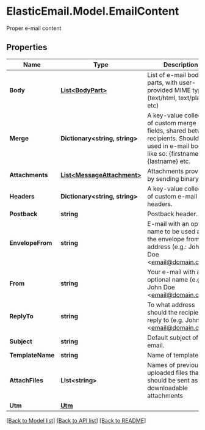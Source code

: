 # ElasticEmail.Model.EmailContent
Proper e-mail content

## Properties

Name | Type | Description | Notes
------------ | ------------- | ------------- | -------------
**Body** | [**List&lt;BodyPart&gt;**](BodyPart.md) | List of e-mail body parts, with user-provided MIME types (text/html, text/plain etc) | [optional] 
**Merge** | **Dictionary&lt;string, string&gt;** | A key-value collection of custom merge fields, shared between recipients. Should be used in e-mail body like so: {firstname}, {lastname} etc. | [optional] 
**Attachments** | [**List&lt;MessageAttachment&gt;**](MessageAttachment.md) | Attachments provided by sending binary data | [optional] 
**Headers** | **Dictionary&lt;string, string&gt;** | A key-value collection of custom e-mail headers. | [optional] 
**Postback** | **string** | Postback header. | [optional] 
**EnvelopeFrom** | **string** | E-mail with an optional name to be used as the envelope from address (e.g.: John Doe &lt;email@domain.com&gt;) | [optional] 
**From** | **string** | Your e-mail with an optional name (e.g.: John Doe &lt;email@domain.com&gt;) | [optional] 
**ReplyTo** | **string** | To what address should the recipients reply to (e.g. John Doe &lt;email@domain.com&gt;) | [optional] 
**Subject** | **string** | Default subject of email. | [optional] 
**TemplateName** | **string** | Name of template. | [optional] 
**AttachFiles** | **List&lt;string&gt;** | Names of previously uploaded files that should be sent as downloadable attachments | [optional] 
**Utm** | [**Utm**](Utm.md) |  | [optional] 

[[Back to Model list]](../README.md#documentation-for-models) [[Back to API list]](../README.md#documentation-for-api-endpoints) [[Back to README]](../README.md)

